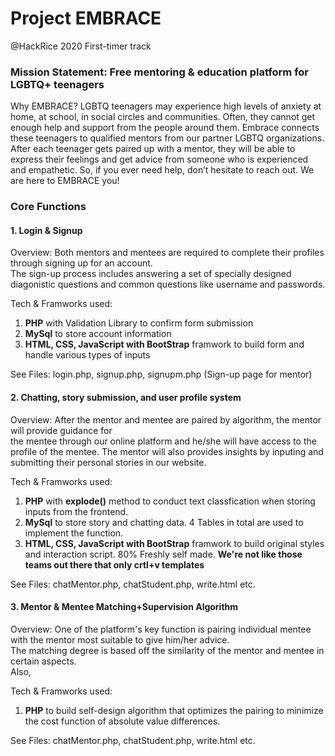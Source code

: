 # Project EMBRACE
@HackRice 2020 First-timer track

### Mission Statement: Free mentoring & education platform for LGBTQ+ teenagers

Why EMBRACE?
LGBTQ teenagers may experience high levels of anxiety at home, at school, in social circles and communities. Often, they cannot get enough help and support from the people around them. 
Embrace connects these teenagers to qualified mentors from our partner LGBTQ organizations. After each teenager gets paired up with a mentor, they will be able to express their feelings and get advice from someone who is experienced and empathetic. 
So, if you ever need help, don’t hesitate to reach out. We are here to EMBRACE you!

### Core Functions

#### 1. Login & Signup
Overview: Both mentors and mentees are required to complete their profiles through signing up for an account.  
The sign-up process includes answering a set of specially designed diagonistic questions and common questions like username and passwords.  

Tech & Framworks used: 
1. **PHP** with Validation Library to confirm form submission
2. **MySql** to store account information
3. **HTML, CSS, JavaScript with BootStrap** framwork to build form and handle various types of inputs

See Files: login.php, signup.php, signupm.php (Sign-up page for mentor)

#### 2. Chatting, story submission, and user profile system
Overview: After the mentor and mentee are paired by algorithm, the mentor will provide guidance for  
the mentee through our online platform and he/she will have access to the profile of the mentee. 
The mentor will also provides insights by inputing and submitting their personal stories in our website.

Tech & Framworks used:
1. **PHP** with **explode()** method to conduct text classfication when storing inputs from the frontend.
2. **MySql** to store story and chatting data. 4 Tables in total are used to implement the function.
3. **HTML, CSS, JavaScript with BootStrap** framwork to build original styles and interaction script. 80% Freshly self made. **We're not like those teams out there that only crtl+v templates**

See Files: chatMentor.php, chatStudent.php, write.html etc.

#### 3. Mentor & Mentee Matching+Supervision Algorithm 
Overview: One of the platform's key function is pairing individual mentee with the mentor most suitable to give him/her advice.  
The matching degree is based off the similarity of the mentor and mentee in certain aspects.  
Also,

Tech & Framworks used:
1. **PHP** to build self-design algorithm that optimizes the pairing to minimize the cost function of absolute value differences.

See Files: chatMentor.php, chatStudent.php, write.html etc.

